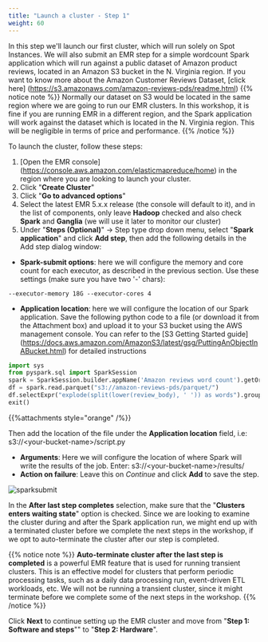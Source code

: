 ```yaml
---
title: "Launch a cluster - Step 1"
weight: 60
---
```


In this step we'll launch our first cluster, which will run solely on Spot Instances. We will also submit an EMR step for a simple wordcount Spark application which will run against a public dataset of Amazon product reviews, located in an Amazon S3 bucket in the N. Virginia region. If you want to know more about the Amazon Customer Reviews Dataset, [click here] (https://s3.amazonaws.com/amazon-reviews-pds/readme.html)
{{% notice note %}}
Normally our dataset on S3 would be located in the same region where we are going to run our EMR clusters. In this workshop, it is fine if you are running EMR in a different region, and the Spark application will work against the dataset which is located in the N. Virginia region. This will be negligible in terms of price and performance.
{{% /notice %}}

To launch the cluster, follow these steps:

1. [Open the EMR console] (https://console.aws.amazon.com/elasticmapreduce/home) in the region where you are looking to launch your cluster.  
1. Click "**Create Cluster**"  
1. Click "**Go to advanced options**"  
1. Select the latest EMR 5.x.x release (the console will default to it), and in the list of components, only leave **Hadoop** checked and also check **Spark** and **Ganglia** (we will use it later to monitor our cluster)  
1. Under "**Steps (Optional)**" -> Step type drop down menu, select "**Spark application**" and click **Add step**, then add the following details in the Add step dialog window:  

* **Spark-submit options**: here we will configure the memory and core count for each executor, as described in the previous section. Use these settings (make sure you have two '-' chars):  
```
--executor-memory 18G --executor-cores 4
```
* **Application location**: here we will configure the location of our Spark application. Save the following python code to a file (or download it from the Attachment box) and upload it to your S3 bucket using the AWS management console. You can refer to the [S3 Getting Started guide] (https://docs.aws.amazon.com/AmazonS3/latest/gsg/PuttingAnObjectInABucket.html) for detailed instructions

```python
import sys
from pyspark.sql import SparkSession
spark = SparkSession.builder.appName('Amazon reviews word count').getOrCreate()
df = spark.read.parquet("s3://amazon-reviews-pds/parquet/")
df.selectExpr("explode(split(lower(review_body), ' ')) as words").groupBy("words").count().write.mode("overwrite").parquet(sys.argv[1])
exit()
```
{{%attachments style="orange" /%}}


Then add the location of the file under the **Application location** field, i.e: s3://\<your-bucket-name\>/script.py

* **Arguments**: Here we will configure the location of where Spark will write the results of the job. Enter: s3://\<your-bucket-name\>/results/  
* **Action on failure**: Leave this on *Continue* and click **Add** to save the step.

![sparksubmit](/images/running-emr-spark-apps-on-spot/sparksubmitstep1.png)

In the **After last step completes** selection, make sure that the "**Clusters enters waiting state**" option is checked. Since we are looking to examine the cluster during and after the Spark application run, we might end up with a terminated cluster before we complete the next steps in the workshop, if we opt to auto-terminate the cluster after our step is completed.

{{% notice note %}}
**Auto-terminate cluster after the last step is completed** is a powerful EMR feature that is used for running transient clusters. This is an effective model for clusters that perform periodic processing tasks, such as a daily data processing run, event-driven ETL workloads, etc.
We will not be running a transient cluster, since it might terminate before we complete some of the next steps in the workshop.
{{% /notice %}}

Click **Next** to continue setting up the EMR cluster and move from "**Step 1: Software and steps**"" to "**Step 2: Hardware**".
